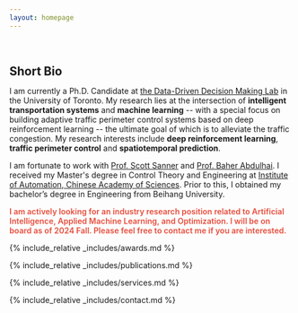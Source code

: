 ```yaml
---
layout: homepage
---
```


<h1 id="about-me"></h1>

<h2 style="margin: 60px 0px 10px;">Short Bio</h2>

I am currently a Ph.D. Candidate at [the Data-Driven Decision Making Lab](https://d3m.mie.utoronto.ca) in the University of Toronto. My research lies at the intersection of **intelligent transportation systems** and **machine learning** -- with a special focus on building adaptive traffic perimeter control systems based on deep reinforcement learning -- the ultimate goal of which is to alleviate the traffic congestion. My research interests include **deep reinforcement learning**, **traffic perimeter control** and **spatiotemporal prediction**.

I am fortunate to work with [Prof. Scott Sanner](https://d3m.mie.utoronto.ca/members/ssanner/) and [Prof. Baher Abdulhai](https://uttri.utoronto.ca/people/baher-abdulhai/). I received my Master's degree in Control Theory and Engineering at [Institute of Automation, Chinese Academy of Sciences](http://english.ia.cas.cn/). Prior to this, I obtained my bachelor’s degree in Engineering from Beihang University. 


<strong style="color:#e74d3c; font-weight:600"><strong style="color:#e74d3c; font-weight:600">I am actively looking for an industry research position related to Artificial Intelligence, Applied Machine Learning, and Optimization. I will be on board as of 2024 Fall. Please feel free to contact me if you are interested. </strong></strong>

{% include_relative _includes/awards.md %}

{% include_relative _includes/publications.md %}

{% include_relative _includes/services.md %}

{% include_relative _includes/contact.md %}